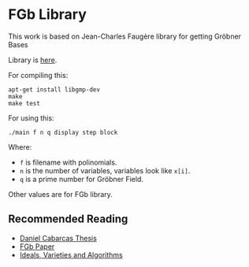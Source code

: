 # FGb Library

This work is based on Jean-Charles Faugère library for getting Gröbner Bases

Library is [here](http://www-polsys.lip6.fr/~jcf/Software/FGb/C%20API/index.html).

For compiling this:

```
apt-get install libgmp-dev
make
make test
```

For using this:

```
./main f n q display step block
```

Where:

* `f` is filename with polinomials.
* `n` is the number of variables, variables look like `x[i]`.
* `q` is a prime number for Gröbner Field.

Other values are for FGb library.

## Recommended Reading

* [Daniel Cabarcas Thesis](https://etd.ohiolink.edu/ap/10?0::NO:10:P10_ACCESSION_NUM:ucin1277120935)
* [FGb Paper](http://www-salsa.lip6.fr/~jcf/Papers/ICMS.pdf)
* [Ideals, Varieties and Algorithms](http://www.math.ku.dk/~holm/download/ideals-varieties-and-algorithms.pdf)

